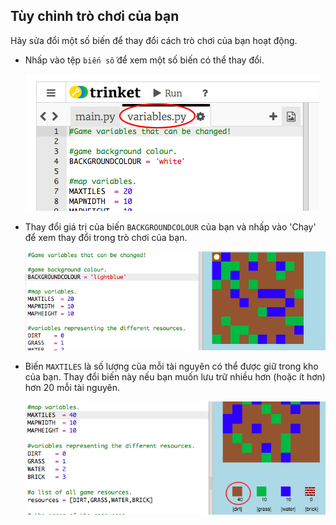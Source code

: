 ## Tùy chỉnh trò chơi của bạn

Hãy sửa đổi một số biến để thay đổi cách trò chơi của bạn hoạt động.

+ Nhấp vào tệp `biến số` để xem một số biến có thể thay đổi.
    
    ![ảnh chụp màn hình](images/craft-variables.png)

+ Thay đổi giá trị của biến `BACKGROUNDCOLOUR` của bạn và nhấp vào 'Chạy' để xem thay đổi trong trò chơi của bạn.
    
    ![ảnh chụp màn hình](images/craft-background.png)

+ Biến `MAXTILES` là số lượng của mỗi tài nguyên có thể được giữ trong kho của bạn. Thay đổi biến này nếu bạn muốn lưu trữ nhiều hơn (hoặc ít hơn) hơn 20 mỗi tài nguyên.
    
    ![ảnh chụp màn hình](images/craft-maxtiles.png)